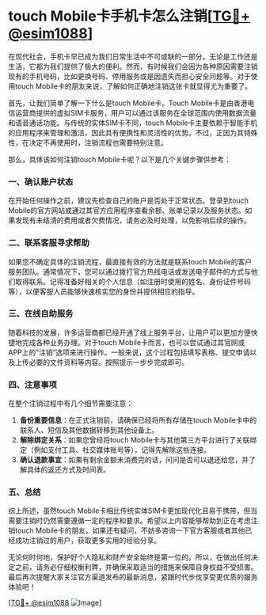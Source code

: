 # touch Mobile卡手机卡怎么注销[[TG💪+ @esim1088](https://t.me/s/esim1088)]

在现代社会，手机卡早已成为我们日常生活中不可或缺的一部分。无论是工作还是生活，它都为我们提供了极大的便利。然而，有时候我们会因为各种原因需要注销现有的手机号码，比如更换号码、停用服务或是因遗失而担心安全问题等。对于使用touch Mobile卡的朋友来说，了解如何正确地注销这张卡就显得尤为重要了。

首先，让我们简单了解一下什么是touch Mobile卡。Touch Mobile卡是由香港电信运营商提供的虚拟SIM卡服务，用户可以通过该服务在全球范围内使用数据流量和语音通话功能。与传统的实体SIM卡不同，touch Mobile卡主要依赖于智能手机的应用程序来管理和激活，因此具有便携性和灵活性的优势。不过，正因为其特殊性，在决定不再使用时，注销流程也需要特别注意。

那么，具体该如何注销touch Mobile卡呢？以下是几个关键步骤供参考：

### 一、确认账户状态

在开始任何操作之前，建议先检查自己的账户是否处于正常状态。登录到touch Mobile的官方网站或通过其官方应用程序查看余额、账单记录以及服务状态。如果发现有未结清的费用或者欠费情况，请务必及时处理，以免影响后续的操作。

### 二、联系客服寻求帮助

如果您不确定具体的注销流程，最直接有效的方法就是联系touch Mobile的客户服务团队。通常情况下，您可以通过拨打官方热线电话或发送电子邮件的方式与他们取得联系。记得准备好相关的个人信息（如注册时使用的姓名、身份证件号码等），以便客服人员能够快速核实您的身份并提供相应的指导。

### 三、在线自助服务

随着科技的发展，许多运营商都已经开通了线上服务平台，让用户可以更加方便快捷地完成各种业务办理。对于touch Mobile卡而言，也可以尝试通过其官网或APP上的“注销”选项来进行操作。一般来说，这个过程包括填写表格、提交申请以及上传必要的文件资料等内容。按照提示一步步完成即可。

### 四、注意事项

在整个注销过程中有几个细节需要注意：

1. **备份重要信息**：在正式注销前，请确保已经将所有存储在touch Mobile卡中的联系人、短信及其他数据转移到其他设备上。
2. **解除绑定关系**：如果您曾经将touch Mobile卡与其他第三方平台进行了关联绑定（例如支付工具、社交媒体账号等），记得先解除这些连接。
3. **确认退款事宜**：如果有剩余金额未消费完的话，问问是否可以退还给您，并了解具体的返还方式及时间表。

### 五、总结

综上所述，虽然touch Mobile卡相比传统实体SIM卡更加现代化且易于携带，但当需要注销时仍然需要遵循一定的程序和要求。希望以上内容能够帮助到正在考虑注销touch Mobile卡的朋友。如果还有疑问，不妨多咨询一下官方客服或者其他已经成功注销过的用户，获取更多实用的经验分享。

无论何时何地，保护好个人隐私和财产安全始终是第一位的。所以，在做出任何决定之前，请务必仔细权衡利弊，并确保采取适当的措施来保障自身权益不受损害。最后再次提醒大家关注官方渠道发布的最新消息，紧跟时代步伐享受更优质的服务体验吧！

[[TG💪+ @esim1088](https://t.me/s/esim1088) ![Image](https://i.postimg.cc/4NQfJmqS/Snipaste-2025-05-13-00-14-12.png)]